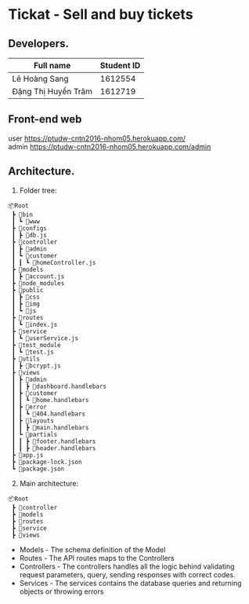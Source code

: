 # Tickat - Sell and buy tickets

## Developers.
|Full name                       | Student ID    |
|--------------------------------|---------------|
|Lê Hoàng Sang                   |1612554        |
|Đặng Thị Huyền Trâm             |1612719        |

## Front-end web
user	https://ptudw-cntn2016-nhom05.herokuapp.com/	
admin	https://ptudw-cntn2016-nhom05.herokuapp.com/admin	

## Architecture.
1. Folder tree:

```
📦Root
 ┣ 📂bin
 ┃ ┗ 📜www
 ┣ 📂configs
 ┃ ┣ 📜db.js
 ┣ 📂controller
 ┃ ┣ 📂admin
 ┃ ┗ 📂customer
 ┃ ┃ ┗ 📜homeController.js
 ┣ 📂models
 ┃ ┣ 📜account.js
 ┣ 📂node_modules
 ┣ 📂public
 ┃ ┣ 📂css
 ┃ ┣ 📂img
 ┃ ┗ 📂js
 ┣ 📂routes
 ┃ ┗ 📜index.js
 ┣ 📂service
 ┃ ┗ 📜userService.js
 ┣ 📂test_module
 ┃ ┗ 📜test.js
 ┣ 📂utils
 ┃ ┣ 📜bcrypt.js
 ┣ 📂views
 ┃ ┣ 📂admin
 ┃ ┃ ┣ 📜dashboard.handlebars
 ┃ ┣ 📂customer
 ┃ ┃ ┗ 📜home.handlebars
 ┃ ┣ 📂error
 ┃ ┃ ┗ 📜404.handlebars
 ┃ ┣ 📂layouts
 ┃ ┃ ┣ 📜main.handlebars
 ┃ ┗ 📂partials
 ┃ ┃ ┣ 📜footer.handlebars
 ┃ ┃ ┣ 📜header.handlebars
 ┣ 📜app.js
 ┣ 📜package-lock.json
 ┗ 📜package.json

```

2. Main architecture:

```
📦Root
 ┣ 📂controller
 ┣ 📂models
 ┣ 📂routes
 ┣ 📂service
 ┣ 📂views

```
* Models - The schema definition of the Model
* Routes - The API routes maps to the Controllers
* Controllers - The controllers handles all the logic behind validating request parameters, query, sending responses with correct codes.
* Services - The services contains the database queries and returning objects or throwing errors

